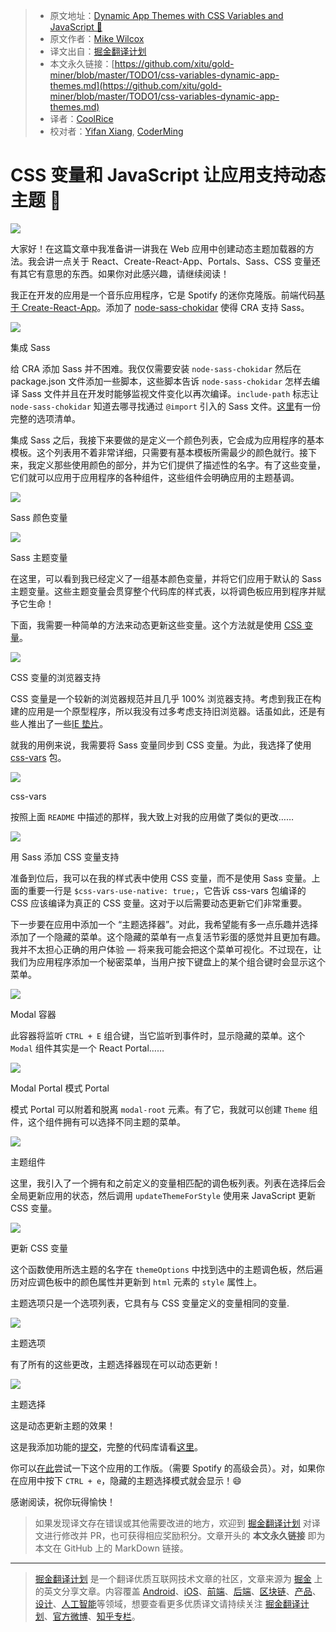 > * 原文地址：[Dynamic App Themes with CSS Variables and JavaScript 🎨](https://itnext.io/css-variables-dynamic-app-themes-86c0db61cbbb)
> * 原文作者：[Mike Wilcox](https://itnext.io/@mjw56?source=post_header_lockup)
> * 译文出自：[掘金翻译计划](https://github.com/xitu/gold-miner)
> * 本文永久链接：[https://github.com/xitu/gold-miner/blob/master/TODO1/css-variables-dynamic-app-themes.md](https://github.com/xitu/gold-miner/blob/master/TODO1/css-variables-dynamic-app-themes.md)
> * 译者：[CoolRice](https://github.com/CoolRice)
> * 校对者：[Yifan Xiang](https://github.com/diliburong), [CoderMing](https://github.com/CoderMing)

# CSS 变量和 JavaScript 让应用支持动态主题 🎨

![](https://cdn-images-1.medium.com/max/1000/1*tZ4wAfvhrQpuzvM-pZkkmg.jpeg)

大家好！在这篇文章中我准备讲一讲我在 Web 应用中创建动态主题加载器的方法。我会讲一点关于 React、Create-React-App、Portals、Sass、CSS 变量还有其它有意思的东西。如果你对此感兴趣，请继续阅读！

我正在开发的应用是一个音乐应用程序，它是 Spotify 的迷你克隆版。前端代码[基于 Create-React-App](https://reactjs.org/docs/create-a-new-react-app.html#create-react-app)。添加了 [node-sass-chokidar](https://github.com/michaelwayman/node-sass-chokidar) 使得 CRA 支持 Sass。

![](https://cdn-images-1.medium.com/max/800/1*eONilVt2-KF6bpIu9OxhzQ.png)

集成 Sass

给 CRA 添加 Sass 并不困难。我仅仅需要安装 `node-sass-chokidar` 然后在 package.json 文件添加一些脚本，这些脚本告诉 `node-sass-chokidar` 怎样去编译 Sass 文件并且在开发时能够监视文件变化以再次编译。`include-path` 标志让 `node-sass-chokidar` 知道去哪寻找通过 `@import` 引入的 Sass 文件。[这里](https://github.com/michaelwayman/node-sass-chokidar#options)有一份完整的选项清单。

集成 Sass 之后，我接下来要做的是定义一个颜色列表，它会成为应用程序的基本模板。这个列表用不着非常详细，只需要有基本模板所需最少的颜色就行。接下来，我定义那些使用颜色的部分，并为它们提供了描述性的名字。有了这些变量，它们就可以应用于应用程序的各种组件，这些组件会明确应用的主题基调。

![](https://cdn-images-1.medium.com/max/800/1*4J5_zY1pkslb8GWLgpVdmA.png)

Sass 颜色变量

![](https://cdn-images-1.medium.com/max/800/1*bBXgZI-3qWHiW2k8IeoJhA.png)

Sass 主题变量

在这里，可以看到我已经定义了一组基本颜色变量，并将它们应用于默认的 Sass 主题变量。这些主题变量会贯穿整个代码库的样式表，以将调色板应用到程序并赋予它生命！

下面，我需要一种简单的方法来动态更新这些变量。这个方法就是使用 [CSS 变量](https://developer.mozilla.org/en-US/docs/Web/CSS/Using_CSS_variables)。

![](https://cdn-images-1.medium.com/max/800/1*SgLF0GFzpFXgPZZrZkbgQg.png)

CSS 变量的浏览器支持

CSS 变量是一个较新的浏览器规范并且几乎 100% 浏览器支持。考虑到我正在构建的应用是一个原型程序，所以我没有过多考虑支持旧浏览器。话虽如此，还是有些人推出了一些[IE 垫片](https://github.com/luwes/css-var-shim)。

就我的用例来说，我需要将 Sass 变量同步到 CSS 变量。为此，我选择了使用 [css-vars](https://github.com/malyw/css-vars) 包。

![](https://cdn-images-1.medium.com/max/800/1*--j_jmZ8p1-2awwqDQleVw.png)

css-vars

按照上面 `README` 中描述的那样，我大致上对我的应用做了类似的更改……

![](https://cdn-images-1.medium.com/max/800/1*IzkhVzxv991uNSMBBYK1Yg.png)

用 Sass 添加 CSS 变量支持

准备到位后，我可以在我的样式表中使用 CSS 变量，而不是使用 Sass 变量。上面的重要一行是 `$css-vars-use-native: true;`，它告诉 css-vars 包编译的 CSS 应该编译为真正的 CSS 变量。这对于以后需要动态更新它们非常重要。

下一步要在应用中添加一个 “主题选择器”。对此，我希望能有多一点乐趣并选择添加了一个隐藏的菜单。这个隐藏的菜单有一点复活节彩蛋的感觉并且更加有趣。我并不太担心正确的用户体验 — 将来我可能会把这个菜单可视化。不过现在，让我们为应用程序添加一个秘密菜单，当用户按下键盘上的某个组合键时会显示这个菜单。

![](https://cdn-images-1.medium.com/max/800/1*0z13r6yik2WcRMiNoWHl8g.png)

Modal 容器

此容器将监听 `CTRL + E` 组合键，当它监听到事件时，显示隐藏的菜单。这个 `Modal` 组件其实是一个 React Portal……

![](https://cdn-images-1.medium.com/max/800/1*D3xwDmwtLh7xtP1hRyldGw.png)

Modal Portal
模式 Portal

模式 Portal 可以附着和脱离 `modal-root` 元素。有了它，我就可以创建 `Theme` 组件，这个组件拥有可以选择不同主题的菜单。

![](https://cdn-images-1.medium.com/max/800/1*eozcDZ0mLiymtSeRlsxDLQ.png)

主题组件

这里，我引入了一个拥有和之前定义的变量相匹配的调色板列表。列表在选择后会全局更新应用的状态，然后调用 `updateThemeForStyle` 使用来 JavaScript 更新 CSS 变量。

![](https://cdn-images-1.medium.com/max/800/1*DZ7v0KtJ41HtF7dvhEz0fQ.png)

更新 CSS 变量

这个函数使用所选主题的名字在 `themeOptions` 中找到选中的主题调色板，然后遍历对应调色板中的颜色属性并更新到 `html` 元素的 `style` 属性上。

主题选项只是一个选项列表，它具有与 CSS 变量定义的变量相同的变量.

![](https://cdn-images-1.medium.com/max/800/1*-FaRopFYzpFdf7bjX7Xv8g.png)

主题选项

有了所有的这些更改，主题选择器现在可以动态更新！

![](https://cdn-images-1.medium.com/max/800/1*crV1ujG7TsYXjB3LRbgGdw.gif)

主题选择

这是动态更新主题的效果！

这是我添加功能的[提交](https://github.com/mjw56/wavves/commit/7fd2210c69617c33c4244d4755f1d33770d3c57d)，完整的代码库请看[这里](https://github.com/mjw56/wavves)。

你可以[在此](https://wavves-amcsxyspgk.now.sh/)尝试一下这个应用的工作版。（需要 Spotify 的高级会员）。对，如果你在应用中按下 `CTRL + e`，隐藏的主题选择模式就会显示！😄

感谢阅读，祝你玩得愉快！

> 如果发现译文存在错误或其他需要改进的地方，欢迎到 [掘金翻译计划](https://github.com/xitu/gold-miner) 对译文进行修改并 PR，也可获得相应奖励积分。文章开头的 **本文永久链接** 即为本文在 GitHub 上的 MarkDown 链接。


---

> [掘金翻译计划](https://github.com/xitu/gold-miner) 是一个翻译优质互联网技术文章的社区，文章来源为 [掘金](https://juejin.im) 上的英文分享文章。内容覆盖 [Android](https://github.com/xitu/gold-miner#android)、[iOS](https://github.com/xitu/gold-miner#ios)、[前端](https://github.com/xitu/gold-miner#前端)、[后端](https://github.com/xitu/gold-miner#后端)、[区块链](https://github.com/xitu/gold-miner#区块链)、[产品](https://github.com/xitu/gold-miner#产品)、[设计](https://github.com/xitu/gold-miner#设计)、[人工智能](https://github.com/xitu/gold-miner#人工智能)等领域，想要查看更多优质译文请持续关注 [掘金翻译计划](https://github.com/xitu/gold-miner)、[官方微博](http://weibo.com/juejinfanyi)、[知乎专栏](https://zhuanlan.zhihu.com/juejinfanyi)。
